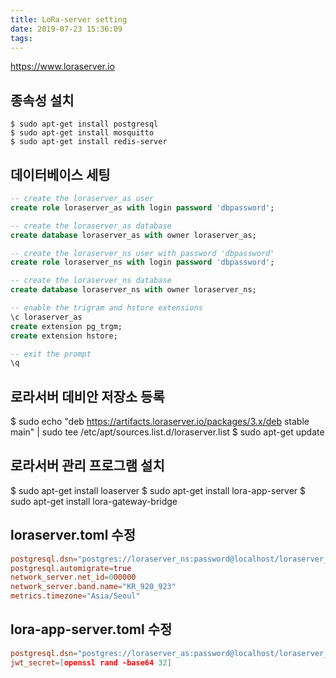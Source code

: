 ```yaml
---
title: LoRa-server setting
date: 2019-07-23 15:36:09
tags:
---
```



<https://www.loraserver.io>

## **종속성 설치**
```
$ sudo apt-get install postgresql
$ sudo apt-get install mosquitto
$ sudo apt-get install redis-server
```

## **데이터베이스 세팅**
```sql
-- create the loraserver_as user
create role loraserver_as with login password 'dbpassword';

-- create the loraserver_as database
create database loraserver_as with owner loraserver_as;

-- create the loraserver_ns user with password 'dbpassword'
create role loraserver_ns with login password 'dbpassword';

-- create the loraserver_ns database
create database loraserver_ns with owner loraserver_ns;

-- enable the trigram and hstore extensions
\c loraserver_as
create extension pg_trgm;
create extension hstore;

-- exit the prompt
\q
```

## **로라서버 데비안 저장소 등록**
$ sudo echo "deb https://artifacts.loraserver.io/packages/3.x/deb stable main" | sudo tee /etc/apt/sources.list.d/loraserver.list
$ sudo apt-get update

## **로라서버 관리 프로그램 설치**
$ sudo apt-get install loaserver
$ sudo apt-get install lora-app-server
$ sudo apt-get install lora-gateway-bridge

## **loraserver.toml 수정**
```toml
postgresql.dsn="postgres://loraserver_ns:password@localhost/loraserver_ns?sslmode=disable"
postgresql.automigrate=true
network_server.net_id=000000
network_server.band.name="KR_920_923"
metrics.timezone="Asia/Seoul"
```

## **lora-app-server.toml 수정**
```toml
postgresql.dsn="postgres://loraserver_as:password@localhost/loraserver_as?sslmode=disable"
jwt_secret=[openssl rand -base64 32]
```

